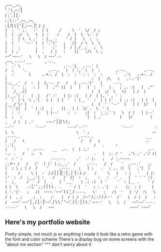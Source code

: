 
   ,---,        ,--,                                                                                         
  '  .' \     ,--.'|                                                                                         
 /  ;    '.   |  | :                                                                                         
:  :       \  :  : '              ,--,  ,--,                                                                 
:  |   /\   \ |  ' |      ,---.   |'. \/ .`|                                                                 
|  :  ' ;.   :'  | |     /     \  '  \/  / ;                                                                 
|  |  ;/  \   \  | :    /    /  |  \  \.' /                                                                  
'  :  | \  \ ,'  : |__ .    ' / |   \  ;  ;                                                                  
|  |  '  '--' |  | '.'|'   ;   /|  / \  \  \                                                                 
|  :  :       ;  :    ;'   |  / |./__;   ;  \                                                                
|  | ,'       |  ,   / |   :    ||   :/\  \ ;                                                                
`--''          ---`-'   \   \  / `---'  `--`                                                                 
   ,---,                 `----'___      ,---,                                                                
  '  .' \                    ,--.'|_  ,--.' |                                                                
 /  ;    '.          ,---,   |  | :,' |  |  :       ,---.        ,---,                                       
:  :       \     ,-+-. /  |  :  : ' : :  :  :      '   ,'\   ,-+-. /  |                                      
:  |   /\   \   ,--.'|'   |.;__,'  /  :  |  |,--. /   /   | ,--.'|'   |     .--,                             
|  :  ' ;.   : |   |  ,"' ||  |   |   |  :  '   |.   ; ,. :|   |  ,"' |   /_ ./|                             
|  |  ;/  \   \|   | /  | |:__,'| :   |  |   /' :'   | |: :|   | /  | |, ' , ' :                             
'  :  | \  \ ,'|   | |  | |  '  : |__ '  :  | | |'   | .; :|   | |  | /___/ \: |                             
|  |  '  '--'  |   | |  |/   |  | '.'||  |  ' | :|   :    ||   | |  |/ .  \  ' |                             
|  :  :        |   | |--'    ;  :    ;|  :  :_:,' \   \  / |   | |--'   \  ;   :                             
|  | ,'        |   |/        |  ,   / |  | ,'      `----'  |   |/        \  \  ;                             
`--''          '---'          ---`-'  `--''                '---'          :  \  \                            
                                                                           \  ' ;                            
                                                                            `--`                             
                                                                            ,----..                          
  ,----..                        ___                                       /   /   \                         
 /   /   \                     ,--.'|_                                    /   .     :                        
|   :     :  ,---.    __  ,-.  |  | :,'                           ,---,. .   /   ;.  \                       
.   |  ;. / '   ,'\ ,' ,'/ /|  :  : ' :             .--.--.     ,'  .' |.   ;   /  ` ;  .--.--.              
.   ; /--` /   /   |'  | |' |.;__,'  /     ,---.   /  /    '  ,---.'   ,;   |  ; \ ; | /  /    '     ,---.   
;   | ;   .   ; ,. :|  |   ,'|  |   |     /     \ |  :  /`./  |   |    ||   :  | ; | '|  :  /`./    /     \  
|   : |   '   | |: :'  :  /  :__,'| :    /    /  ||  :  ;_    :   :  .' .   |  ' ' ' :|  :  ;_     /    /  | 
.   | '___'   | .; :|  | '     '  : |__ .    ' / | \  \    `. :   |.'   '   ;  \; /  | \  \    `. .    ' / | 
'   ; : .'|   :    |;  : |     |  | '.'|'   ;   /|  `----.   \`---'      \   \  ',  /   `----.   \'   ;   /| 
'   | '/  :\   \  / |  , ;     ;  :    ;'   |  / | /  /`--'  /            ;   :    /   /  /`--'  /'   |  / | 
|   :    /  `----'   ---'      |  ,   / |   :    |'--'.     /              \   \ .'   '--'.     / |   :    | 
 \   \ .'                       ---`-'   \   \  /   `--'---'                `---`       `--'---'   \   \  /  
  `---`                                   `----'                                                    `----'   
                                                                                                             

Here's my portfolio website
---------------------------
Pretty simple, not much js or anything
I made it look like a retro game with the font and color scheme
There's a display bug on some screens with the "about me section"
^^^ don't worry about it
